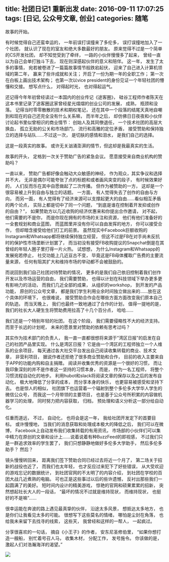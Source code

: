 title: 社团日记1 重新出发
date: 2016-09-11 17:07:25
tags: [日记, 公众号文章, 创业]
categories: 随笔
---

故事的开始。

<!-- more -->

有时候觉得自己还蛮幸运的， 一年前误打误撞来了多伦多， 误打误撞地加入了一个社团， 就认识了现在的室友和绝大多数最好的朋友。 原来觉得不过是一个简单的CS开发社团， 却不知觉受到了牵绊， 一路的小伙伴慢慢多了起来， 曾经一直以为自己会单打独斗下去， 现在则深感起伙伴的意义和陪伴。 这一年， 发生了太多的事情， 宛若被卷进了一篇篇故事情节般跌宕起伏， 迎来了自己进入计算机领域的第二年， 赢来了些许成就和关注； 开启了一份为期一年的全职工作； 第一次在白板上画出技术架构； 也第一次以vice president的身份见证一个年轻社团的懵懂和交接。 想写点什么， 对得起时光， 也对得起运气。

还记得今年年初曾经读过一本国内的创业传记《途客圈》， 硅谷工程师作者陈天在这本书里记录了途客圈这家曾经星光熠熠的创业公司的发展， 成熟， 瓶颈和没落。 记得当时零零散散的技术和期权笔记， 还在其中一个段落的结尾天真地自嘲到和现在的自己还完全没有什么关系嘛， 而半年之后， 却仿佛日日夜夜和小伙伴讨论起书里似曾相识的商业情节： 创始人及其同僚退任， 一个技术社团的高层大换血， 孤立无助的公关和市场部门， 流行和高雅的定位矛盾， 接受赞助和保持独立的选择与站队......不过这一次， 是切肤的感情和泪水， 是我们自己的选择。

这是一段真实的故事。 或许无关汹涌澎湃的情节，但这却是我最真实的生活。

故事的开头， 定格到一次关于赞助广告的紧急会议。 愿意接受来自商业机构的赞助吗？

一直以来， 赞助广告都好像会触动大众敏感的神经， 作为观众，其实争议和选择并不大， 无非是偶尔可能夸张了点的标题和或者画风突变的段子， 有时候效果好的， 人们反而乐在其中自愿做起了二次传播。 但作为被赞助的一方， 这却是一个很容易被上升到自由与独立的话题。 一方面， 有人觉得失去了创作的自由与方向， 而另一面， 有人觉得有了经济来源可以支撑起更大的自由......看似相互矛盾的两个论点， 实际上都是切中了同一个问题， “到底是谁在控制着开发抑或创作的自由？”， 如果赞助方以几近收购的经济优惠来和你提出合作邀请， 对不起， 他们需要的不是你， 而是你现在拥有的市场的关注和资源， 他们有他们准备好的一全套规划和商业蓝图， 而蓝图里并没有你可以自由发挥的地方， 你可以接受合作， 但却暗含接受给他们打工的前景。 虽然现实中Facebook巨额收购的Instagram和Whatsapp都将继续保持独立经营， 但这不过是FB在对手尚未反抗时的保护性市场垄断计划罢了， 而当初没有接受FB收购提议的Snapchat倒是在其曾经的年轻人圈子里打得一片火热。 试想想， 为什么Instagram和Whatsapp的发展宛若停止， 社交功能上几近亘古不变， 毕竟这是FB母体攫取广告费的主要流量来源， 任何有阻其扩大和维持市场的举动都不会被鼓励的。

而说回到我们自己社团对待赞助的情况， 更多的是我们自己依旧控制着我们创作开发以及市场运营的自由， 我们需要赞助， 也得以计划在科技领域下举办更多更有影响力的活动， 而我们几近全部的成果， 从组织的workshop， 到开发的产品功能， 原创的公众号文章， 都是我们学生利用业余时间独立做出来的......放在这个具体的环境下， 也很难说， 接受赞助合作会在哪些方面方面改变我们原本自己的轨迹。 而当天晚上， 我们也最终一致地通过了合作的计划， 值得一提地的是， 我们的社长大人硬生生将赞助费用拉高了十几个百分点， 哈哈......

我们还是一个特别年轻的社团， 在这个阶段， 我们需要侵略性不大的经济支持。 而至于长远的计划呢， 未来的愿景里对赞助的依赖有思考过吗？

其实作为技术部门的负责人， 我一直一直都很想将来源于”湾区日报”的启发在自己的社团产品里实现。 什么是湾区日报？ 它是由一个湾区的工程师独立一个人维系的业余项目， 每天通过各大社交平台发出自己阅读收集转载的商业、技术文章， 非营利项目， 据说作者还拒绝了很多商业赞助和合作， 目前的收入主要来自于APP的功能内购和自主捐赠。 阅读并收集优秀的资源是一个很好的习惯， 而让我印象深刻的并不是作者这一坚持的习惯本身， 而是， 作为一名工程师， 将整个习惯流程自动化的地步。 利用hubot和slack将阅读文章的保存以及之后的发布自动化， 极大地降低了分享的成本， 而分享本身的快乐， 也更容易被感受和坚持下去。 也是惊人的相似， 社团旗下也运营着一个辐射到整个多伦多大学华人学生的微信公众号， 而我这一个月带领的主要项目， 也是基于公众号所积累的内容做机器学习的处理， 同时努力把内容获取， 归档， 预处理和语义分析这一部分给自动化。 

任重而道远， 不过， 自动化， 也将会是这一年， 我给社团开发定下的首要目标。 或许慢慢地， 当我们的消息获取和处理成本极大的降低之后， 我们可以在微博， Facebook上自动发布我们收集转载的有用资讯， 市场部的小伙伴们可以集中精力在原创的文章和设计上......说着说着有种BuzzFeed的即视感， 不过我们只是一群追求效率的学生罢了， 我们只想静静地做好多伦多大学助手， 然后多伦多助手？ 然后？

镜头慢慢转回来， 距离我们签下赞助合同已经过去将近一个月了， 第二场关于招新的战役也近了， 而我们也太年轻， 也才反应过来犯下了好些错误， 从大受欢迎的游戏忘记的数据统计， 到社团官网的不太明了的内容介绍， 到社团在学校的百团大战几近煮熟的电脑。 可也正是这些事过以后的些许遗憾， 反衬出那些我们一起圆满了的美好。 短时间内设计的精美游戏， 惊艳的官网和硕果累累的招新， 突然想起社长大人的一段话， “最坏的情况不过就是维持现状， 而维持现状， 也挺好的不是嘛”......

很幸运能在奔波的路上遇见最真挚的伙伴， 沿途太多风景， 想抵达太多地方， 也是你们让我看见太多的可能。 很想写下这些莫名的情绪， 哪怕是尘封在角落， 也给我未来留下去找寻的线索， 这些天， 我曾经和这样的一帮人， 一起疯过。

分享很喜欢的一句话， 摘自《小王子》的作者， 安东尼圣修伯里， “如果你想打造一艘船， 别忙着号召人马， 收集木材， 分配工作， 发号施令。 你该做的是， 激起人们对浩瀚海洋的渴望。” 

<img src="http://ww1.sinaimg.cn/large/72f96cbagw1f7qbwyqnsog20dc0m1u0x.gif" style="margin: 0 auto;">